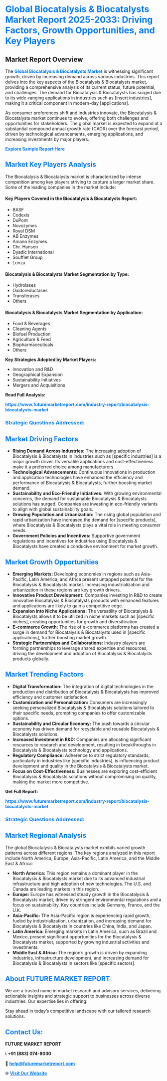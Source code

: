 <h1 style="color: #007BFF;">Global Biocatalysis & Biocatalysts Market Report 2025-2033: Driving Factors, Growth Opportunities, and Key Players</h1>

<section id="overview">
<h2>Market Report Overview</h2>
<p>The <a href="https://www.futuremarketreport.com/industry-report/biocatalysis-biocatalysts-market" style="color: #007BFF; text-decoration: none;"><strong>Global Biocatalysis & Biocatalysts Market</strong></a> is witnessing significant growth, driven by increasing demand across various industries. This report delves into the key aspects of the Biocatalysis & Biocatalysts market, providing a comprehensive analysis of its current status, future potential, and challenges. The demand for Biocatalysis & Biocatalysts has surged due to its wide-ranging applications in industries such as [insert industries], making it a critical component in modern-day [applications].</p>
<p>As consumer preferences shift and industries innovate, the Biocatalysis & Biocatalysts market continues to evolve, offering both challenges and opportunities for stakeholders. The global market is expected to expand at a substantial compound annual growth rate (CAGR) over the forecast period, driven by technological advancements, emerging applications, and increasing investments by major players.</p>
</section>

<section id="overview">
<p><a href="https://www.futuremarketreport.com/request-sample/reportId=57496" style="color: #007BFF; text-decoration: none;"><strong>Explore Sample Report Here</strong></a></p>
</section>

<section id="key-players">
<h2 style="color: #007BFF;">Market Key Players Analysis</h2>
<p>The Biocatalysis & Biocatalysts market is characterized by intense competition among key players striving to capture a larger market share. Some of the leading companies in the market include:</p>
<h4>Key Players Covered in the Biocatalysis & Biocatalysts Report:</h4>
<ul><li>BASF</li><li>Codexis</li><li>DuPont</li><li>Novozymes</li><li>Royal DSM</li><li>AB Enzymes</li><li>Amano Enzymes</li><li>Chr. Hansen</li><li>Dyadic International</li><li>Soufflet Group</li><li>Lonza</li></ul>
<h4>Biocatalysis & Biocatalysts Market Segmentation by Type:</h4>
<ul><li>Hydrolases</li><li>Oxidoreductases</li><li>Transferases</li><li>Others</li></ul>

<h4>Biocatalysis & Biocatalysts Market Segmentation by Application:</h4>
<ul><li>Food &amp; Beverages</li><li>Cleaning Agents</li><li>Biofuel Production</li><li>Agriculture &amp; Feed</li><li>Biopharmaceuticals</li><li>Others</li></ul>
<p><strong>Key Strategies Adopted by Market Players:</strong></p>
<ul>
<li>Innovation and R&D</li>
<li>Geographical Expansion</li>
<li>Sustainability Initiatives</li>
<li>Mergers and Acquisitions</li>
</ul>
</section>

<section>
<p><strong>Read Full Analysis: </strong></p><a href="https://www.futuremarketreport.com/industry-report/biocatalysis-biocatalysts-market" style="color: #007BFF; text-decoration: none;"><strong>https://www.futuremarketreport.com/industry-report/biocatalysis-biocatalysts-market</strong></a>
<h3 style="color: #007BFF;">Strategic Questions Addressed:</h3>
</section>

<section id="driving-factors">
<h2 style="color: #007BFF;">Market Driving Factors</h2>
<ul>
<li><strong>Rising Demand Across Industries:</strong> The increasing adoption of Biocatalysis & Biocatalysts in industries such as [specific industries] is a major growth driver. Its versatile applications and cost-effectiveness make it a preferred choice among manufacturers.</li>
<li><strong>Technological Advancements:</strong> Continuous innovations in production and application technologies have enhanced the efficiency and performance of Biocatalysis & Biocatalysts, further boosting market demand.</li>
<li><strong>Sustainability and Eco-Friendly Initiatives:</strong> With growing environmental concerns, the demand for sustainable Biocatalysis & Biocatalysts solutions has surged. Companies are investing in eco-friendly variants to align with global sustainability goals.</li>
<li><strong>Growing Population and Urbanization:</strong> The rising global population and rapid urbanization have increased the demand for [specific products], where Biocatalysis & Biocatalysts plays a vital role in meeting consumer needs.</li>
<li><strong>Government Policies and Incentives:</strong> Supportive government regulations and incentives for industries using Biocatalysis & Biocatalysts have created a conducive environment for market growth.</li>
</ul>
</section>

<section id="growth-opportunities">
<h2 style="color: #007BFF;">Market Growth Opportunities</h2>
<ul>
<li><strong>Emerging Markets:</strong> Developing economies in regions such as Asia-Pacific, Latin America, and Africa present untapped potential for the Biocatalysis & Biocatalysts market. Increasing industrialization and urbanization in these regions are key growth drivers.</li>
<li><strong>Innovative Product Development:</strong> Companies investing in R&D to create innovative Biocatalysis & Biocatalysts products with enhanced features and applications are likely to gain a competitive edge.</li>
<li><strong>Expansion into Niche Applications:</strong> The versatility of Biocatalysis & Biocatalysts allows it to be utilized in niche markets such as [specific niches], creating opportunities for growth and diversification.</li>
<li><strong>E-commerce Growth:</strong> The rise of e-commerce platforms has created a surge in demand for Biocatalysis & Biocatalysts used in [specific applications], further boosting market growth.</li>
<li><strong>Strategic Partnerships and Collaborations:</strong> Industry players are forming partnerships to leverage shared expertise and resources, driving the development and adoption of Biocatalysis & Biocatalysts products globally.</li>
</ul>
</section>

<section id="trending-factors">
<h2 style="color: #007BFF;">Market Trending Factors</h2>
<ul>
<li><strong>Digital Transformation:</strong> The integration of digital technologies in the production and distribution of Biocatalysis & Biocatalysts has improved efficiency and customer satisfaction.</li>
<li><strong>Customization and Personalization:</strong> Consumers are increasingly seeking personalized Biocatalysis & Biocatalysts solutions tailored to their specific needs, prompting companies to offer customizable options.</li>
<li><strong>Sustainability and Circular Economy:</strong> The push towards a circular economy has driven demand for recyclable and reusable Biocatalysis & Biocatalysts solutions.</li>
<li><strong>Increased Investment in R&D:</strong> Companies are allocating significant resources to research and development, resulting in breakthroughs in Biocatalysis & Biocatalysts technology and applications.</li>
<li><strong>Regulatory Compliance:</strong> Adherence to strict regulatory standards, particularly in industries like [specific industries], is influencing product development and quality in the Biocatalysis & Biocatalysts market.</li>
<li><strong>Focus on Cost-Effectiveness:</strong> Businesses are exploring cost-efficient Biocatalysis & Biocatalysts solutions without compromising on quality, making the market more competitive.</li>
</ul>
</section>

<section>
<p><strong>Get Full Report: </strong></p><a href="https://www.futuremarketreport.com/industry-report/biocatalysis-biocatalysts-market" style="color: #007BFF; text-decoration: none;"><strong>https://www.futuremarketreport.com/industry-report/biocatalysis-biocatalysts-market</strong></a>
<h3 style="color: #007BFF;">Strategic Questions Addressed:</h3>
</section>


<section id="regional-analysis">
<h2 style="color: #007BFF;">Market Regional Analysis</h2>
<p>The global Biocatalysis & Biocatalysts market exhibits varied growth patterns across different regions. The key regions analyzed in this report include North America, Europe, Asia-Pacific, Latin America, and the Middle East & Africa:</p>
<ul>
<li><strong>North America:</strong> This region remains a dominant player in the Biocatalysis & Biocatalysts market due to its advanced industrial infrastructure and high adoption of new technologies. The U.S. and Canada are leading markets in this region.</li>
<li><strong>Europe:</strong> Europe has witnessed steady growth in the Biocatalysis & Biocatalysts market, driven by stringent environmental regulations and a focus on sustainability. Key countries include Germany, France, and the U.K.</li>
<li><strong>Asia-Pacific:</strong> The Asia-Pacific region is experiencing rapid growth, fueled by industrialization, urbanization, and increasing demand for Biocatalysis & Biocatalysts in countries like China, India, and Japan.</li>
<li><strong>Latin America:</strong> Emerging markets in Latin America, such as Brazil and Mexico, present significant opportunities for the Biocatalysis & Biocatalysts market, supported by growing industrial activities and investments.</li>
<li><strong>Middle East & Africa:</strong> The region’s growth is driven by expanding industries, infrastructure development, and increasing demand for Biocatalysis & Biocatalysts in sectors like [specific sectors].</li>
</ul>
</section>

<footer>
<h2 style="color: #007BFF;">About FUTURE MARKET REPORT</h2>
<p>We are a trusted name in market research and advisory services, delivering actionable insights and strategic support to businesses across diverse industries. Our expertise lies in offering:</p>

<p>Stay ahead in today’s competitive landscape with our tailored research solutions.</p>

<h2 style="color: #007BFF;">Contact Us:</h2>
<p><strong>FUTURE MARKET REPORT</strong></p>
<p>📞 <strong>+91 (883) 074-8030</strong></p>
<p>📧 <strong><a href="mailto:help@futuremarketreport.com" style="color: #007BFF;">help@futuremarketreport.com</a></strong></p>
<p>🌐 <strong><a href="https://www.futuremarketreport.com/" style="color: #007BFF;">Visit Our Website</a></strong></p>
</footer>